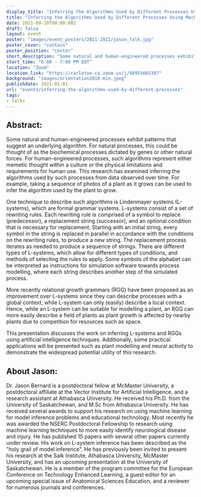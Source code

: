 ```yaml
---
display_title: "Inferring the Algorithms Used by Different Processes Using Machine Learning"
title: "Inferring the Algorithms Used by Different Processes Using Machine Learning"
date: 2021-09-20T00:00:00Z
draft: false
layout: event
poster: "images/event_posters/2021-2022/jason_talk.jpg"
poster_cover: "contain"
poster_position: "center"
short_description: "Some natural and human-engineered processes exhibit patterns that suggest an underlying algorithm."
start_time: "6:00 - 7:00 PM EDT"
location: "Zoom"
location_link: "https://carleton-ca.zoom.us/j/98955665307"
background: "images/orientation2018-min.jpeg"
publishdate: 2021-01-01
url: "events/inferring-the-algorithms-used-by-different-processes"
tags:
- talks
---
```


## Abstract:

Some natural and human-engineered processes exhibit patterns that suggest an underlying algorithm. For natural processes, this could be thought of as the biochemical processes dictated by genes or other natural forces. For human-engineered processes, such algorithms represent either memetic thought within a culture or the physical limitations and requirements for human use. This research has examined inferring the algorithms used by such processes from data observed over time. For example, taking a sequence of photos of a plant as it grows can be used to infer the algorithm used by the plant to grow.

One technique to describe such algorithms is Lindenmayer systems (L-systems), which are formal grammar systems. L-systems consist of a set of rewriting rules. Each rewriting rule is comprised of a symbol to replace (predecessor), a replacement string (successor), and an optional condition that is necessary for replacement. Starting with an initial string, every symbol in the string is replaced in parallel in accordance with the conditions on the rewriting rules, to produce a new string. The replacement process iterates as needed to produce a sequence of strings. There are different types of L-systems, which allow for different types of conditions, and methods of selecting the rules to apply. Some symbols of the alphabet can be interpreted as instructions for simulation software towards process modelling, where each string describes another step of the simulated process.

More recently relational growth grammars (RGG) have been proposed as an improvement over L-systems since they can describe processes with a global context, while L-system can only (easily) describe a local context. Hence, while an L-system can be suitable for modelling a plant, an RGG can more easily describe a field of plants as plant growth is affected by nearby plants due to competition for resources such as space.

This presentation discusses the work on inferring L-systems and RGGs using artificial intelligence techniques. Additionally, some practical applications will be presented such as plant modelling and neural activity to demonstrate the widespread potential utility of this research.

## About Jason: 

Dr. Jason Bernard is a postdoctoral fellow at McMaster University, a postdoctoral affiliate at the Vector Institute for Artificial Intelligence, and a research assistant at Athabasca University. He received his Ph.D. from the University of Saskatchewan, and M.Sc from Athabasca University. He has received several awards to support his research on using machine learning for model inference problems and educational technology. Most recently he was awarded the NSERC Postdoctoral Fellowship to research using machine learning techniques to more easily identify neurological disease and injury. He has published 15 papers with several other papers currently under review. His work on L-system inference has been described as the "holy grail of model inference". He has previously been invited to present his research at the Salk Institute, Athabasca University, McMaster University, and has an upcoming presentation at the University of Saskatchewan. He is a member of the program committee for the European Conference on Technology Enhanced Learning, a guest editor for an upcoming special issue of Anatomical Sciences Education, and a reviewer for numerous journals and conferences.
